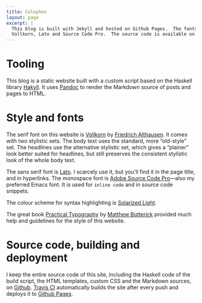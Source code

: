 ```yaml
---
title: Colophon
layout: page
excerpt: |
  This blog is built with Jekyll and hosted on Github Pages.  The fonts are
  Vollkorn, Lato and Source Code Pro.  The source code is available on Github.
---
```


# Tooling

This blog is a static website built with a custom script based on the Haskell
library [Hakyll][].  It uses [Pandoc][] to render the Markdown source of posts
and pages to HTML.

# Style and fonts

The serif font on this website is [Vollkorn][] by [Friedrich Althausen][fa].  It
comes with two stylistic sets.  The body text uses the standard, more
“old-style” set.  The headlines use the alternative stylistic set, which gives a
“plainer” look better suited for headlines, but still preserves the consistent
stylistic look of the whole body text.

The sans serif font is [Lato][].  I scarcely use it, but you'll find it in the
page title, and in hyperlinks.  The monospace font is
[Adobe Source Code Pro][]—also my preferred Emacs font.  It is used for `inline
code` and in source code snippets.

The colour scheme for syntax highlighting is [Solarized Light][].

The great book [Practical Typography][] by [Matthew Butterick][] provided much
help and guidelines for the style of this website.

# Source code, building and deployment

I keep the entire source code of this site, including the Haskell code of the
build script, the HTML templates, custom CSS and the Markdown sources, on
[Github][].  [Travis CI][] automatically builds the site after every push and
deploys it to [Github Pages][].

[Pandoc]: https://github.com/jgm/pandoc "Pandoc"
[Hakyll]: https://github.com/jaspervdj/hakyll
[Bootstrap]: http://getbootstrap.com/
[Solarized Light]: http://ethanschoonover.com/solarized
[Github]: https://github.com/lunaryorn/blog
[Matthew Butterick]: http://practicaltypography.com/end-credits.html#bio
[Practical Typography]: http://practicaltypography.com/
[Adobe Source Code Pro]: https://github.com/adobe-fonts/source-code-pro
[normalize]: http://necolas.github.io/normalize.css/
[Vollkorn]: http://vollkorn-typeface.com/
[fa]: http://friedrichalthausen.de/
[Lato]: http://www.latofonts.com/lato-free-fonts/
[Travis CI]: https://travis-ci.org/lunaryorn/blog
[Github Pages]: https://pages.github.com/
